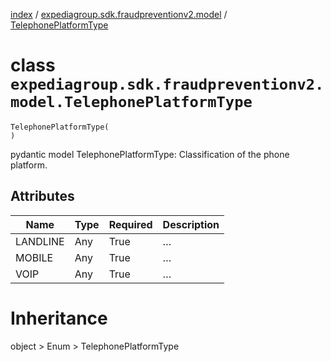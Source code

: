 [index](index.md) /
[expediagroup.sdk.fraudpreventionv2.model](expediagroup.sdk.fraudpreventionv2.model.md)
/ [TelephonePlatformType](TelephonePlatformType.md)

# class `expediagroup.sdk.fraudpreventionv2.model.TelephonePlatformType`

```
TelephonePlatformType(
)
```

pydantic model TelephonePlatformType: Classification of the phone
platform.

## Attributes

| Name     | Type | Required | Description |
| -------- | ---- | -------- | ----------- |
| LANDLINE | Any  | True     | …           |
| MOBILE   | Any  | True     | …           |
| VOIP     | Any  | True     | …           |

# Inheritance

object > Enum > TelephonePlatformType
